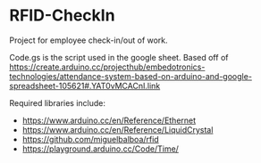 # RFID-CheckIn
Project for employee check-in/out of work.

Code.gs is the script used in the google sheet.
Based off of https://create.arduino.cc/projecthub/embedotronics-technologies/attendance-system-based-on-arduino-and-google-spreadsheet-105621#.YAT0vMCACnI.link

Required libraries include:
- https://www.arduino.cc/en/Reference/Ethernet
- https://www.arduino.cc/en/Reference/LiquidCrystal
- https://github.com/miguelbalboa/rfid
- https://playground.arduino.cc/Code/Time/
